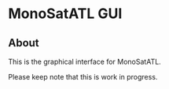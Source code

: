 # MonoSatATL GUI

## About
This is the graphical interface for MonoSatATL.

Please keep note that this is work in progress.